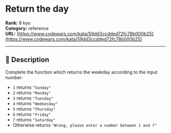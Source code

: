 # Return the day 

**Rank:** 8 kyu  
**Category:** reference  
**URL:** [https://www.codewars.com/kata/59dd3ccdded72fc78b000b25](https://www.codewars.com/kata/59dd3ccdded72fc78b000b25)

---

## 📝 Description

Complete the function which returns the weekday according to the input number:

* `1` returns `"Sunday"`
* `2` returns `"Monday"`
* `3` returns `"Tuesday"`
* `4` returns `"Wednesday"`
* `5` returns `"Thursday"`
* `6` returns `"Friday"`
* `7` returns `"Saturday"`
* Otherwise returns `"Wrong, please enter a number between 1 and 7"`
